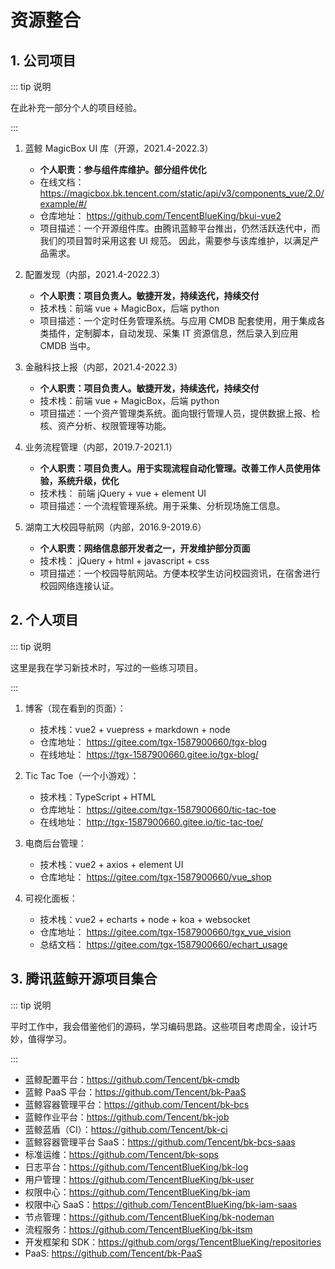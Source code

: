 # 资源整合

## 1. 公司项目

::: tip 说明

在此补充一部分个人的项目经验。

:::

1. 蓝鲸 MagicBox UI 库（开源，2021.4-2022.3）

   - **个人职责：参与组件库维护。部分组件优化**
   - 在线文档：<tgx-link href="https://magicbox.bk.tencent.com/static/api/v3/components_vue/2.0/example/#/">
     https://magicbox.bk.tencent.com/static/api/v3/components_vue/2.0/example/#/
     </tgx-link>
   - 仓库地址：<tgx-link href="https://github.com/TencentBlueKing/bkui-vue2">
     https://github.com/TencentBlueKing/bkui-vue2
     </tgx-link>
   - 项目描述：一个开源组件库。由腾讯蓝鲸平台推出，仍然活跃迭代中，而我们的项目暂时采用这套 UI 规范。
     因此，需要参与该库维护，以满足产品需求。

2. 配置发现（内部，2021.4-2022.3）

   - **个人职责：项目负责人。敏捷开发，持续迭代，持续交付**
   - 技术栈：前端 vue + MagicBox，后端 python
   - 项目描述：一个定时任务管理系统。与应用 CMDB 配套使用，用于集成各类插件，定制脚本，自动发现、采集 IT 资源信息，然后录入到应用 CMDB 当中。

3. 金融科技上报（内部，2021.4-2022.3）

   - **个人职责：项目负责人。敏捷开发，持续迭代，持续交付**
   - 技术栈：前端 vue + MagicBox，后端 python
   - 项目描述：一个资产管理类系统。面向银行管理人员，提供数据上报、检核、资产分析、权限管理等功能。

4. 业务流程管理（内部，2019.7-2021.1）

   - **个人职责：项目负责人。用于实现流程自动化管理。改善工作人员使用体验，系统升级，优化**
   - 技术栈： 前端 jQuery + vue + element UI
   - 项目描述：一个流程管理系统。用于采集、分析现场施工信息。

5. 湖南工大校园导航网（内部，2016.9-2019.6）
   - **个人职责：网络信息部开发者之一，开发维护部分页面**
   - 技术栈： jQuery + html + javascript + css
   - 项目描述：一个校园导航网站。方便本校学生访问校园资讯，在宿舍进行校园网络连接认证。

## 2. 个人项目

::: tip 说明

这里是我在学习新技术时，写过的一些练习项目。

:::

1. 博客（现在看到的页面）：

   - 技术栈：vue2 + vuepress + markdown + node
   - 仓库地址：
     <tgx-link href="https://gitee.com/tgx-1587900660/tgx-blog">
     https://gitee.com/tgx-1587900660/tgx-blog
     </tgx-link>
   - 在线地址：
     <tgx-link href="https://tgx-1587900660.gitee.io/tgx-blog/">
     https://tgx-1587900660.gitee.io/tgx-blog/
     </tgx-link>

2. Tic Tac Toe（一个小游戏）：

   - 技术栈：TypeScript + HTML
   - 仓库地址：
     <tgx-link href="https://gitee.com/tgx-1587900660/tic-tac-toe">
     https://gitee.com/tgx-1587900660/tic-tac-toe
     </tgx-link>
   - 在线地址：
     <tgx-link href="http://tgx-1587900660.gitee.io/tic-tac-toe/">
     http://tgx-1587900660.gitee.io/tic-tac-toe/
     </tgx-link>

3. 电商后台管理：

   - 技术栈：vue2 + axios + element UI
   - 仓库地址：
     <tgx-link href="https://gitee.com/tgx-1587900660/vue_shop">
     https://gitee.com/tgx-1587900660/vue_shop
     </tgx-link>

4. 可视化面板：

   - 技术栈：vue2 + echarts + node + koa + websocket
   - 仓库地址：
     <tgx-link href="https://gitee.com/tgx-1587900660/tgx_vue_vision">
     https://gitee.com/tgx-1587900660/tgx_vue_vision
     </tgx-link>
   - 总结文档：
     <tgx-link href="https://gitee.com/tgx-1587900660/echart_usage">
     https://gitee.com/tgx-1587900660/echart_usage
     </tgx-link>

## 3. 腾讯蓝鲸开源项目集合

::: tip 说明

平时工作中，我会借鉴他们的源码，学习编码思路。这些项目考虑周全，设计巧妙，值得学习。

:::

- 蓝鲸配置平台：<tgx-link href="https://github.com/Tencent/bk-cmdb">https://github.com/Tencent/bk-cmdb</tgx-link>
- 蓝鲸 PaaS 平台：<tgx-link href="https://github.com/Tencent/bk-PaaS">https://github.com/Tencent/bk-PaaS</tgx-link>
- 蓝鲸容器管理平台：<tgx-link href="https://github.com/Tencent/bk-bcs">https://github.com/Tencent/bk-bcs</tgx-link>
- 蓝鲸作业平台：<tgx-link href="https://github.com/Tencent/bk-job">https://github.com/Tencent/bk-job</tgx-link>
- 蓝鲸蓝盾（CI）：<tgx-link href="https://github.com/Tencent/bk-ci">https://github.com/Tencent/bk-ci</tgx-link>
- 蓝鲸容器管理平台 SaaS：<tgx-link href="https://github.com/Tencent/bk-bcs-saas">https://github.com/Tencent/bk-bcs-saas</tgx-link>
- 标准运维：<tgx-link href="https://github.com/Tencent/bk-sops">https://github.com/Tencent/bk-sops</tgx-link>
- 日志平台：<tgx-link href="https://github.com/TencentBlueKing/bk-log">https://github.com/TencentBlueKing/bk-log</tgx-link>
- 用户管理：<tgx-link href="https://github.com/TencentBlueKing/bk-user">https://github.com/TencentBlueKing/bk-user</tgx-link>
- 权限中心：<tgx-link href="https://github.com/TencentBlueKing/bk-iam">https://github.com/TencentBlueKing/bk-iam</tgx-link>
- 权限中心 SaaS：<tgx-link href="https://github.com/TencentBlueKing/bk-iam-saas">https://github.com/TencentBlueKing/bk-iam-saas</tgx-link>
- 节点管理：<tgx-link href="https://github.com/TencentBlueKing/bk-nodeman">https://github.com/TencentBlueKing/bk-nodeman</tgx-link>
- 流程服务：<tgx-link href="https://github.com/TencentBlueKing/bk-itsm">https://github.com/TencentBlueKing/bk-itsm</tgx-link>
- 开发框架和 SDK：<tgx-link href="https://github.com/orgs/TencentBlueKing/repositories">https://github.com/orgs/TencentBlueKing/repositories</tgx-link>
- PaaS: <tgx-link href="https://github.com/Tencent/bk-PaaS">https://github.com/Tencent/bk-PaaS</tgx-link>
